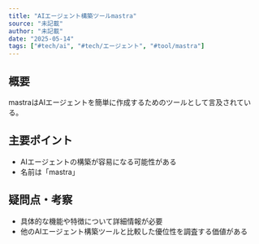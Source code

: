 ```yaml
---
title: "AIエージェント構築ツールmastra"
source: "未記載"
author: "未記載"
date: "2025-05-14"
tags: ["#tech/ai", "#tech/エージェント", "#tool/mastra"]
---
```


## 概要

mastraはAIエージェントを簡単に作成するためのツールとして言及されている。

## 主要ポイント

- AIエージェントの構築が容易になる可能性がある
- 名前は「mastra」

## 疑問点・考察

- 具体的な機能や特徴について詳細情報が必要
- 他のAIエージェント構築ツールと比較した優位性を調査する価値がある
